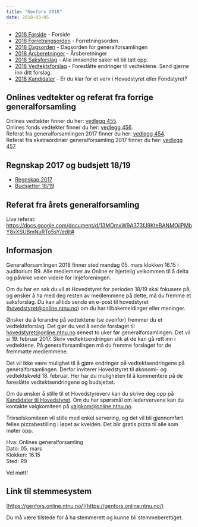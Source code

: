 ```yaml
---
title: "Genfors 2018"
date: 2018-03-05
---
```


* [2018 Forside](/generalforsamlingen/genfors2018)   - Forside
* [2018 Forretningsorden](/generalforsamlingen/genfors2018/forretningsorden) - Forretningsorden
* [2018 Dagsorden](/generalforsamlingen/genfors2018/dagsorden) - Dagsorden for generalforsamlingen
* [2018 Årsberetninger](/generalforsamlingen/genfors2018/aarsberetninger) - Årsberetninger
* [2018 Saksforslag](/generalforsamlingen/genfors2018/saksforslag) - Alle innsendte saker vil bli tatt opp.
* [2018 Vedtektsforslag](/generalforsamlingen/genfors2018/vedtekstforslag) - Foreslåtte endringer til vedtektene. Send gjerne inn ditt forslag.
* [2018 Kandidater](/generalforsamlingen/genfors2018/valg) - Er du klar for et verv i Hovedstyret eller Fondstyret? 



## Onlines vedtekter og referat fra forrige generalforsamling 
Onlines vedtekter finner du her: [vedlegg 455](/attachments/455-Linjeforeningen_Onlines_Vedtekter_signed.pdf).  
Onlines fonds vedtekter finner du her: [vedlegg 456](/attachments/456-onlinesfondvedtekter.pdf).      
Referat fra generalforsamlingen 2017 finner du her: [vedlegg 454](/attachments/454-Referat-fra-Onlines-generalforsamling-2017-signert-av-paraferer.pdf).  
Referat fra ekstraordinær generalforsamling 2017 finner du her: [vedlegg 457](/attachments/457-Kopi_av_Referat_-_Ekstraordinær_generalforsamling_01.11.17.pdf).  

## Regnskap 2017 og budsjett 18/19

- [Regnskap 2017](https://docs.google.com/spreadsheets/d/1mUJOuJjMbXFp45g5Srob9HztrfIHFNxj1TpLq4gaA50/edit?usp=sharing)
- [Budsjetter 18/19](https://docs.google.com/spreadsheets/d/1wY1QyZkdb_clf4aUz1KP11pRvQeCV99cuxLE-cVSGdI/edit?usp=sharing)

## Referat fra årets generalforsamling

Live referat: https://docs.google.com/document/d/13MOmxW9A373fJ9KteBANMOjiPMbY8xXSUBmNuRTo5sY/edit# 

## Informasjon

Generalforsamlingen 2018 finner sted mandag 05. mars klokken 16.15 i auditorium R9. Alle medlemmer av Online er hjertelig velkommen til å delta og påvirke veien videre for linjeforeningen. 

Om du har en sak du vil at Hovedstyret for perioden 18/19 skal fokusere på, og ønsker å ha med deg resten av medlemmene på dette, må du fremme et saksforslag. Du kan alltids sende en e-post til hovedstyret (hovedstyret@online.ntnu.no) om du har tilbakemeldinger eller meninger.

Ønsker du å forandre på vedtektene (se ovenfor) fremmer du et vedtektsforslag. Det gjør du ved å sende forslaget til hovedstyret@online.ntnu.no senest to uker før generalforsamlingen. Det vil si 19. februar 2017. Skriv vedtektsendringen slik at de kan gå rett inn i vedtektene. På generalforsamlingen må du fremme forslaget for de fremmøtte medlemmene.

Det vil ikke være mulighet til å gjøre endringer på vedtektsendringene på generalforsamlingen. Derfor inviterer Hovedstyret til økonomi- og vedtektskveld 18. februar. Her har du muligheten til å kommentere på de foreslåtte vedtektsendringene og budsjettet. 

Om du ønsker å stille til et Hovedstyreverv kan du skrive deg opp på [Kandidater til Hovedstyret](/generalforsamlingen/genfors2018/valg). Om du har spørsmål om ledervervene kan du kontakte valgkomiteen på valgkom@online.ntnu.no.

Trivselskomiteen vil stille med enkel servering, og det vil bli gjennomført felles pizzabestilling i løpet av kvelden. Det blir gratis pizza til alle som møter opp.

Hva: Onlines generalforsamling  
Dato: 05. mars  
Klokken: 16.15  
Sted: R9  

Vel møtt!

## Link til stemmesystem

[https://genfors.online.ntnu.no/](https://genfors.online.ntnu.no/)

Du må være tilstede for å ha stemmerett og kunne bli stemmeberettiget.